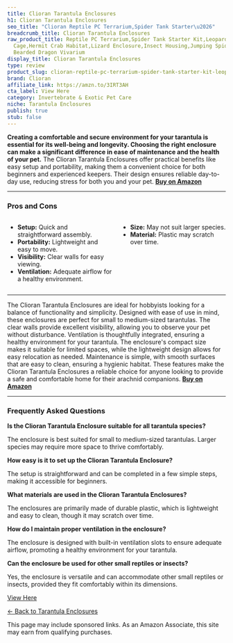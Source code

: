 ```yaml
---
title: Clioran Tarantula Enclosures
h1: Clioran Tarantula Enclosures
seo_title: "Clioran Reptile PC Terrarium,Spider Tank Starter\u2026"
breadcrumb_title: Clioran Tarantula Enclosures
raw_product_title: Reptile PC Terrarium,Spider Tank Starter Kit,Leopard Gecko Container,Tarantula
  Cage,Hermit Crab Habitat,Lizard Enclosure,Insect Housing,Jumping Spider Enclosure,Small
  Bearded Dragon Vivarium
display_title: Clioran Tarantula Enclosures
type: review
product_slug: clioran-reptile-pc-terrarium-spider-tank-starter-kit-leopard-gecko-cont-fe2d96af
brand: Clioran
affiliate_link: https://amzn.to/3IRT3AH
cta_label: View Here
category: Invertebrate & Exotic Pet Care
niche: Tarantula Enclosures
publish: true
stub: false
---
```


<div id="intro" class="full-width">
  <p><strong>Creating a comfortable and secure environment for your tarantula is essential for its well-being and longevity. Choosing the right enclosure can make a significant difference in ease of maintenance and the health of your pet.</strong> The Clioran Tarantula Enclosures offer practical benefits like easy setup and portability, making them a convenient choice for both beginners and experienced keepers. Their design ensures reliable day-to-day use, reducing stress for both you and your pet. <a href="https://amzn.to/3IRT3AH" rel="nofollow sponsored noopener" target="_blank"><strong>Buy on Amazon</strong></a></p>
</div>

<hr />
<h3 id="pros-cons">Pros and Cons</h3>
<div class="pc-grid" style="display:grid;grid-template-columns:1fr 1fr;gap:16px;">
  <ul>
    <li><strong>Setup:</strong> Quick and straightforward assembly.</li>
    <li><strong>Portability:</strong> Lightweight and easy to move.</li>
    <li><strong>Visibility:</strong> Clear walls for easy viewing.</li>
    <li><strong>Ventilation:</strong> Adequate airflow for a healthy environment.</li>
  </ul>
  <ul>
    <li><strong>Size:</strong> May not suit larger species.</li>
    <li><strong>Material:</strong> Plastic may scratch over time.</li>
  </ul>
</div>
<hr />

<div class="full-width">
  <p>The Clioran Tarantula Enclosures are ideal for hobbyists looking for a balance of functionality and simplicity. Designed with ease of use in mind, these enclosures are perfect for small to medium-sized tarantulas. The clear walls provide excellent visibility, allowing you to observe your pet without disturbance. Ventilation is thoughtfully integrated, ensuring a healthy environment for your tarantula. The enclosure's compact size makes it suitable for limited spaces, while the lightweight design allows for easy relocation as needed. Maintenance is simple, with smooth surfaces that are easy to clean, ensuring a hygienic habitat. These features make the Clioran Tarantula Enclosures a reliable choice for anyone looking to provide a safe and comfortable home for their arachnid companions. <a href="https://amzn.to/3IRT3AH" rel="nofollow sponsored noopener" target="_blank"><strong>Buy on Amazon</strong></a></p>
</div>

<hr />
<h3 id="faqs">Frequently Asked Questions</h3>

<p><strong>Is the Clioran Tarantula Enclosure suitable for all tarantula species?</strong></p>
<p>The enclosure is best suited for small to medium-sized tarantulas. Larger species may require more space to thrive comfortably.</p>

<p><strong>How easy is it to set up the Clioran Tarantula Enclosure?</strong></p>
<p>The setup is straightforward and can be completed in a few simple steps, making it accessible for beginners.</p>

<p><strong>What materials are used in the Clioran Tarantula Enclosures?</strong></p>
<p>The enclosures are primarily made of durable plastic, which is lightweight and easy to clean, though it may scratch over time.</p>

<p><strong>How do I maintain proper ventilation in the enclosure?</strong></p>
<p>The enclosure is designed with built-in ventilation slots to ensure adequate airflow, promoting a healthy environment for your tarantula.</p>

<p><strong>Can the enclosure be used for other small reptiles or insects?</strong></p>
<p>Yes, the enclosure is versatile and can accommodate other small reptiles or insects, provided they fit comfortably within its dimensions.</p>
<p><a class="btn" href="https://amzn.to/3IRT3AH" target="_blank" rel="nofollow sponsored noopener">View Here</a></p>
<p><a href="/roundups/invertebrate-exotic-pet-care/tarantula-enclosures/">← Back to Tarantula Enclosures</a></p>
<aside class="disclosure">This page may include sponsored links. As an Amazon Associate, this site may earn from qualifying purchases.</aside>
